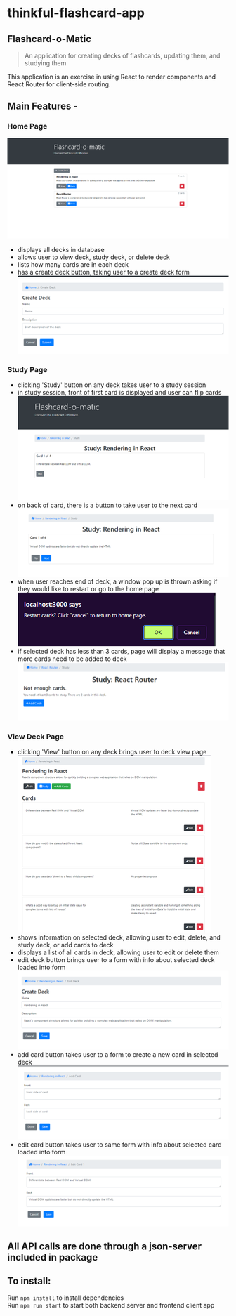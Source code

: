 # thinkful-flashcard-app

## Flashcard-o-Matic

> An application for creating decks of flashcards, updating them, and studying them

This application is an exercise in using React to render components and React Router for client-side routing.

## Main Features -

### Home Page
![](/screenshots/home-page/home-page.png)

- displays all decks in database
- allows user to view deck, study deck, or delete deck
- lists how many cards are in each deck
- has a create deck button, taking user to a create deck form
  ![](/screenshots/deck-add-screen/deck-add-screen.png)

### Study Page

- clicking 'Study' button on any deck takes user to a study session
- in study session, front of first card is displayed and user can flip cards
  ![](/screenshots/study-page/study-page-front-side.png)
- on back of card, there is a button to take user to the next card
  ![](/screenshots/study-page/study-page-back-side.png)
- when user reaches end of deck, a window pop up is thrown asking if they would like to restart or go to the home page
  ![](/screenshots/study-page/study-page-pop-up.png)
- if selected deck has less than 3 cards, page will display a message that more cards need to be added to deck
  ![](/screenshots/study-page/study-page-not-enough-cards.png)

### View Deck Page

- clicking 'View' button on any deck brings user to deck view page
  ![](/screenshots/deck-view-screen/deck-view-screen.png)
- shows information on selected deck, allowing user to edit, delete, and study deck, or add cards to deck
- displays a list of all cards in deck, allowing user to edit or delete them
- edit deck button brings user to a form with info about selected deck loaded into form
  ![](/screenshots/deck-edit-screen/deck-edit-screen.png)
- add card button takes user to a form to create a new card in selected deck
  ![](/screenshots/card-add-screen/card-add-screen.png)
- edit card button takes user to same form with info about selected card loaded into form
  ![](/screenshots/card-edit-screen/card-edit-screen.png)

## All API calls are done through a json-server included in package

## To install:

Run `npm install` to install dependencies  
Run `npm run start` to start both backend server and frontend client app
